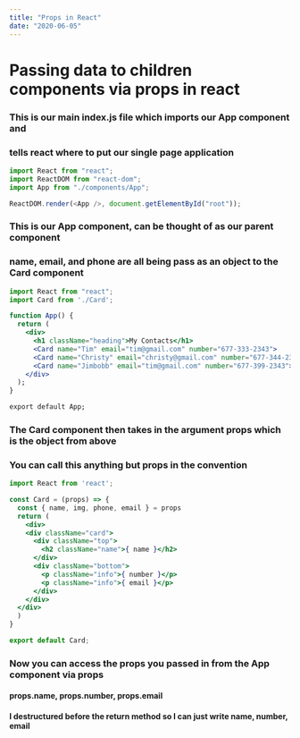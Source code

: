 ```yaml
---
title: "Props in React"
date: "2020-06-05"
---
```


# Passing data to children components via props in react

### This is our main index.js file which imports our App component and
### tells react where to put our single page application
```js
import React from "react";
import ReactDOM from "react-dom";
import App from "./components/App";

ReactDOM.render(<App />, document.getElementById("root"));
```

### This is our App component, can be thought of as our parent component
### name, email, and phone are all being pass as an object to the Card component
```jsx
import React from "react";
import Card from './Card';

function App() {
  return (
    <div>
      <h1 className="heading">My Contacts</h1>
      <Card name="Tim" email="tim@gmail.com" number="677-333-2343">
      <Card name="Christy" email="christy@gmail.com" number="677-344-2343">
      <Card name="Jimbobb" email="tim@gmail.com" number="677-399-2343">
    </div>
  );
}

export default App;
```
### The Card component then takes in the argument props which is the object from above
### You can call this anything but props in the convention
```jsx
import React from 'react';

const Card = (props) => {
  const { name, img, phone, email } = props
  return (
    <div>
    <div className="card">
      <div className="top">
        <h2 className="name">{ name }</h2>
      </div>
      <div className="bottom">
        <p className="info">{ number }</p>
        <p className="info">{ email }</p>
      </div>
    </div>
  </div>
  )
}

export default Card;
```
### Now you can access the props you passed in from the App component via props
#### props.name, props.number, props.email
#### I destructured before the return method so I can just write name, number, email
